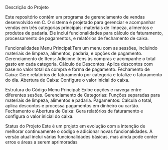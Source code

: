 Descrição do Projeto

Este repositório contém um programa de gerenciamento de vendas desenvolvido em C. O sistema é projetado para gerenciar e acompanhar vendas em três categorias principais: materiais de limpeza, alimentos e produtos de padaria. Ele inclui funcionalidades para cálculo de faturamento, processamento de pagamentos, e relatórios de fechamento de caixa.



Funcionalidades
Menu Principal:Tem um menu com as sessões, incluindo materiais de limpeza, alimentos, padaria, e opções de pagamento.
Gerenciamento de Itens: Adicione itens às compras e acompanhe o total gasto em cada categoria.
Cálculo de Descontos: Aplica descontos com base no valor total da compra e forma de pagamento.
Fechamento de Caixa: Gere relatórios de faturamento por categoria e totalize o faturamento do dia.
Abertura de Caixa: Configure o valor inicial do caixa.


Estrutura do Código
Menu Principal: Exibe opções e navega entre diferentes sesões.
Gerenciamento de Categorias: Funções separadas para materiais de limpeza, alimentos e padaria.
Pagamentos: Calcula o total, aplica descontos e processa pagamentos em dinheiro ou cartão.
Fechamento e Abertura de Caixa: Gera relatórios de faturamento e configura o valor inicial do caixa.


Status do Projeto
Este é um projeto em evolução com a intenção de melhorar continuamente o código e adicionar novas funcionalidades. A versão atual inclui várias funcionalidades básicas, mas ainda pode conter erros e áreas a serem aprimoradas
